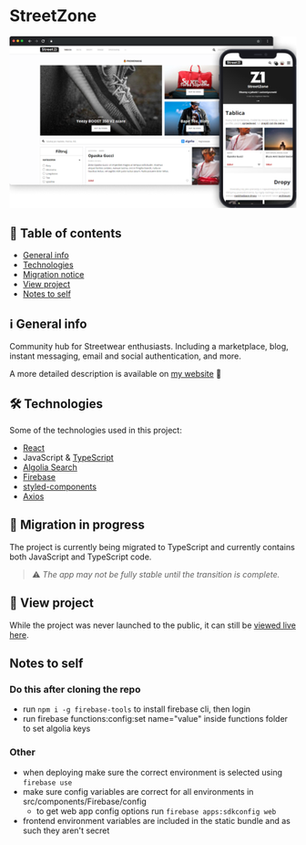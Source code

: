 # StreetZone

![Project screenshot](./mockup.png)

## 📑 Table of contents
* [General info](#ℹ-general-info)
* [Technologies](#-technologies)
* [Migration notice](#-migration-in-progress)
* [View project](#-view-project)
* [Notes to self](#notes-to-self)

## ℹ General info

Community hub for Streetwear enthusiasts. Including a marketplace, blog, instant messaging, email and social authentication, and more.

A more detailed description is available on [my website](https://hadrysmateusz.com/project/streetzone) 📖

## 🛠 Technologies

Some of the technologies used in this project:
- [React](https://reactjs.org)
- JavaScript & [TypeScript](https://www.typescriptlang.org)
- [Algolia Search](https://www.algolia.com)
- [Firebase](https://firebase.google.com)
- [styled-components](https://styled-components.com)
- [Axios](https://github.com/axios/axios)

## 🚧 Migration in progress

The project is currently being migrated to TypeScript and currently contains both JavaScript and TypeScript code.

> ⚠ _The app may not be fully stable until the transition is complete._

## 👀 View project

While the project was never launched to the public, it can still be [viewed live here](https://streetwear-app.web.app).

## Notes to self

### Do this after cloning the repo

- run `npm i -g firebase-tools` to install firebase cli, then login
- run firebase functions:config:set name="value" inside functions folder to set algolia keys

### Other

- when deploying make sure the correct environment is selected using `firebase use`
- make sure config variables are correct for all environments in src/components/Firebase/config
  - to get web app config options run `firebase apps:sdkconfig web`
- frontend environment variables are included in the static bundle and as such they aren't secret
